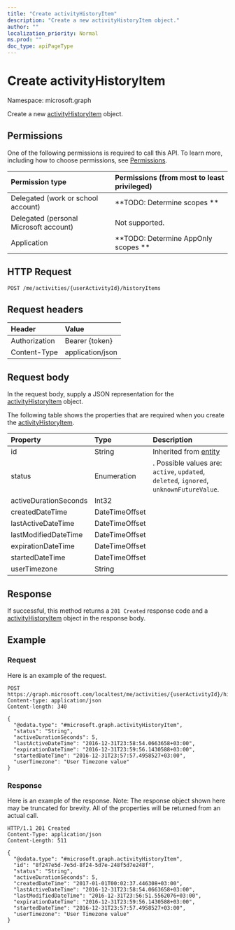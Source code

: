 ```yaml
---
title: "Create activityHistoryItem"
description: "Create a new activityHistoryItem object."
author: ""
localization_priority: Normal
ms.prod: ""
doc_type: apiPageType
---
```


# Create activityHistoryItem

Namespace: microsoft.graph

Create a new [activityHistoryItem](../resources/activityhistoryitem.md) object.

## Permissions
One of the following permissions is required to call this API. To learn more, including how to choose permissions, see [Permissions](/concepts/permissions-reference.md).

|Permission type|Permissions (from most to least privileged)|
|:---|:---|
|Delegated (work or school account)|**TODO: Determine scopes **|
|Delegated (personal Microsoft account)|Not supported.|
|Application|**TODO: Determine AppOnly scopes **|

## HTTP Request
<!-- {
  "blockType": "ignored"
}
-->
``` http
POST /me/activities/{userActivityId}/historyItems
```

## Request headers
|Header|Value|
|:---|:---|
|Authorization|Bearer {token}|
|Content-Type|application/json|

## Request body
In the request body, supply a JSON representation for the [activityHistoryItem](../resources/activityhistoryitem.md) object.

The following table shows the properties that are required when you create the [activityHistoryItem](../resources/activityhistoryitem.md).

|Property|Type|Description|
|:---|:---|:---|
|id|String| Inherited from [entity](../resources/entity.md)|
|status|Enumeration|. Possible values are: `active`, `updated`, `deleted`, `ignored`, `unknownFutureValue`.|
|activeDurationSeconds|Int32||
|createdDateTime|DateTimeOffset||
|lastActiveDateTime|DateTimeOffset||
|lastModifiedDateTime|DateTimeOffset||
|expirationDateTime|DateTimeOffset||
|startedDateTime|DateTimeOffset||
|userTimezone|String||



## Response
If successful, this method returns a `201 Created` response code and a [activityHistoryItem](../resources/activityhistoryitem.md) object in the response body.

## Example

### Request
Here is an example of the request.
<!-- {
  "blockType": "request",
  "name": "create_activityhistoryitem_from_"
}
-->
``` http
POST https://graph.microsoft.com/localtest/me/activities/{userActivityId}/historyItems
Content-type: application/json
Content-length: 340

{
  "@odata.type": "#microsoft.graph.activityHistoryItem",
  "status": "String",
  "activeDurationSeconds": 5,
  "lastActiveDateTime": "2016-12-31T23:58:54.0663658+03:00",
  "expirationDateTime": "2016-12-31T23:59:56.1430588+03:00",
  "startedDateTime": "2016-12-31T23:57:57.4958527+03:00",
  "userTimezone": "User Timezone value"
}
```

### Response
Here is an example of the response. Note: The response object shown here may be truncated for brevity. All of the properties will be returned from an actual call.
<!-- {
  "blockType": "response",
  "truncated": true,
  "@odata.type": "microsoft.graph.activityhistoryitem"
}
-->
``` http
HTTP/1.1 201 Created
Content-Type: application/json
Content-Length: 511

{
  "@odata.type": "#microsoft.graph.activityHistoryItem",
  "id": "8f247e5d-7e5d-8f24-5d7e-248f5d7e248f",
  "status": "String",
  "activeDurationSeconds": 5,
  "createdDateTime": "2017-01-01T00:02:37.446308+03:00",
  "lastActiveDateTime": "2016-12-31T23:58:54.0663658+03:00",
  "lastModifiedDateTime": "2016-12-31T23:56:51.5562076+03:00",
  "expirationDateTime": "2016-12-31T23:59:56.1430588+03:00",
  "startedDateTime": "2016-12-31T23:57:57.4958527+03:00",
  "userTimezone": "User Timezone value"
}
```

